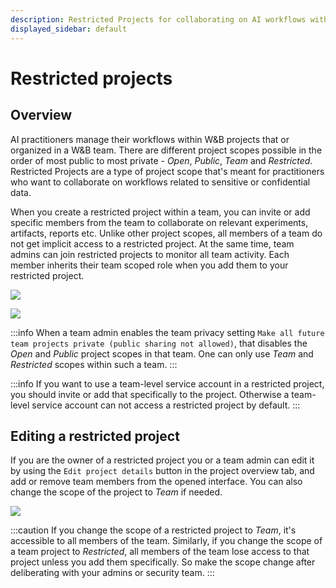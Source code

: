 ```yaml
---
description: Restricted Projects for collaborating on AI workflows with sensitive data
displayed_sidebar: default
---
```


# Restricted projects

## Overview

AI practitioners manage their workflows within W&B projects that or organized in a W&B team. There are different project scopes possible in the order of most public to most private - _Open_, _Public_, _Team_ and _Restricted_. Restricted Projects are a type of project scope that's meant for practitioners who want to collaborate on workflows related to sensitive or confidential data.

When you create a restricted project within a team, you can invite or add specific members from the team to collaborate on relevant experiments, artifacts, reports etc. Unlike other project scopes, all members of a team do not get implicit access to a restricted project. At the same time, team admins can join restricted projects to monitor all team activity. Each member inherits their team scoped role when you add them to your restricted project.

![](/images/hosting/restricted_project_1.png)

![](/images/hosting/restricted_project_2.png)

:::info
When a team admin enables the team privacy setting `Make all future team projects private (public sharing not allowed)`, that disables the _Open_ and _Public_ project scopes in that team. One can only use _Team_ and _Restricted_ scopes within such a team.
:::

:::info
If you want to use a team-level service account in a restricted project, you should invite or add that specifically to the project. Otherwise a team-level service account can not access a restricted project by default.
:::

## Editing a restricted project

If you are the owner of a restricted project you or a team admin can edit it by using the `Edit project details` button in the project overview tab, and add or remove team members from the opened interface. You can also change the scope of the project to _Team_ if needed.

![](/images/hosting/restricted_project_edit.png)

:::caution
If you change the scope of a restricted project to _Team_, it's accessible to all members of the team. Similarly, if you change the scope of a team project to _Restricted_, all members of the team lose access to that project unless you add them specifically. So make the scope change after deliberating with your admins or security team.
:::




